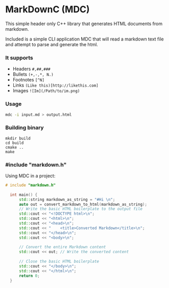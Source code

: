 # MarkDownC (MDC)

This simple header only C++ library that generates HTML documents from markdown.

Included is a simple CLI application MDC that will read a markdown text file and
attempt to parse and generate the html.

### It supports

- Headers ```#,##,###```
- Bullets ```(+,-,*, N.)```
- Footnotes ```[^N]```
- Links ```(Like this)[http://likethis.com]```
- Images ```![Im](/Path/to/im.png)```

### Usage

```bash
mdc -i input.md > output.html
```

### Building binary
```
mkdir build
cd build
cmake ..
make
```

### #include "markdown.h"
Using MDC in a project:
```c++
# include "markdown.h"
  
  int main() {  
      std::string markdown_as_string = "#Hi \n";
      auto out = convert_markdown_to_html(markdown_as_string);
      // Write the basic HTML boilerplate to the output file
      std::cout << "<!DOCTYPE html>\n";
      std::cout << "<html>\n";
      std::cout << "<head>\n";
      std::cout << "    <title>Converted Markdown</title>\n";
      std::cout << "</head>\n";
      std::cout << "<body>\n";
    
      // Convert the entire Markdown content
      std::cout << out; // Write the converted content
    
      // Close the basic HTML boilerplate
      std::cout << "</body>\n";
      std::cout << "</html>\n";
      return 0;
  }

```